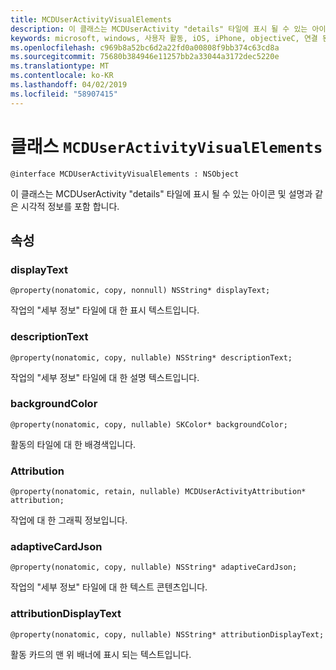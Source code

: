 ```yaml
---
title: MCDUserActivityVisualElements
description: 이 클래스는 MCDUserActivity "details" 타일에 표시 될 수 있는 아이콘 및 설명과 같은 시각적 정보를 포함 합니다.
keywords: microsoft, windows, 사용자 활동, iOS, iPhone, objectiveC, 연결 된 장치, 프로젝트 로마
ms.openlocfilehash: c969b8a52bc6d2a22fd0a00808f9bb374c63cd8a
ms.sourcegitcommit: 75680b384946e11257bb2a33044a3172dec5220e
ms.translationtype: MT
ms.contentlocale: ko-KR
ms.lasthandoff: 04/02/2019
ms.locfileid: "58907415"
---
```

# <a name="class-mcduseractivityvisualelements"></a>클래스 `MCDUserActivityVisualElements`

```
@interface MCDUserActivityVisualElements : NSObject 
```

이 클래스는 MCDUserActivity "details" 타일에 표시 될 수 있는 아이콘 및 설명과 같은 시각적 정보를 포함 합니다.

## <a name="properties"></a>속성

### <a name="displaytext"></a>displayText
`@property(nonatomic, copy, nonnull) NSString* displayText;`

작업의 "세부 정보" 타일에 대 한 표시 텍스트입니다.

### <a name="descriptiontext"></a>descriptionText
`@property(nonatomic, copy, nullable) NSString* descriptionText;`

작업의 "세부 정보" 타일에 대 한 설명 텍스트입니다.

### <a name="backgroundcolor"></a>backgroundColor
`@property(nonatomic, copy, nullable) SKColor* backgroundColor;`

활동의 타일에 대 한 배경색입니다.

### <a name="attribution"></a>Attribution
`@property(nonatomic, retain, nullable) MCDUserActivityAttribution* attribution;`

작업에 대 한 그래픽 정보입니다.

### <a name="adaptivecardjson"></a>adaptiveCardJson
`@property(nonatomic, copy, nullable) NSString* adaptiveCardJson;`

작업의 "세부 정보" 타일에 대 한 텍스트 콘텐츠입니다.

### <a name="attributiondisplaytext"></a>attributionDisplayText
`@property(nonatomic, copy, nullable) NSString* attributionDisplayText;`

활동 카드의 맨 위 배너에 표시 되는 텍스트입니다.